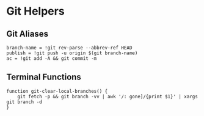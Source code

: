 # Git Helpers

## Git Aliases

```
branch-name = !git rev-parse --abbrev-ref HEAD
publish = !git push -u origin $(git branch-name)
ac = !git add -A && git commit -m
```

## Terminal Functions

```
function git-clear-local-branches() {
    git fetch -p && git branch -vv | awk '/: gone]/{print $1}' | xargs git branch -d
}
```
